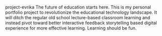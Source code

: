 project-evrika
The future of education starts here. This is my personal portfolio project to revolutionize the educational technology landscape. It will ditch the regular old school lecture-based classroom learning and instead pivot toward better interactive feedback storytelling based digital experience for more effective learning. Learning should be fun.

